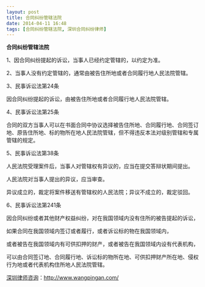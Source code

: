 ```yaml
---
layout: post
title: 合同纠纷管辖法院
date: 2014-04-11 16:48
tags: [合同纠纷管辖法院, 深圳合同纠纷律师]
---
```

<strong>合同纠纷管辖法院</strong>

1、因合同纠纷提起的诉讼，当事人已经约定管辖的，以约定为准。

2、当事人没有约定管辖的，通常由被告住所地或者合同履行地人民法院管辖。

3、民事诉讼法第24条

因合同纠纷提起的诉讼，由被告住所地或者合同履行地人民法院管辖。

4、民事诉讼法第25条

合同的双方当事人可以在书面合同中协议选择被告住所地、合同履行地、合同签订地、原告住所地、标的物所在地人民法院管辖，但不得违反本法对级别管辖和专属管辖的规定。

5、民事诉讼法第38条

人民法院受理案件后，当事人对管辖权有异议的，应当在提交答辩状期间提出。

人民法院对当事人提出的异议，应当审查。

异议成立的，裁定将案件移送有管辖权的人民法院；异议不成立的，裁定驳回。

6、民事诉讼法第241条

因合同纠纷或者其他财产权益纠纷，对在我国领域内没有住所的被告提起的诉讼，

如果合同在我国领域内签订或者履行，或者诉讼标的物在我国领域内，

或者被告在我国领域内有可供扣押的财产，或者被告在我国领域内设有代表机构，

可以由合同签订地、合同履行地、诉讼标的物所在地、可供扣押财产所在地、侵权行为地或者代表机构住所地人民法院管辖。

<a href="http://www.wangpingan.com/">深圳律师咨询</a>：<a href="http://www.wangpingan.com/">http://www.wangpingan.com/</a>

